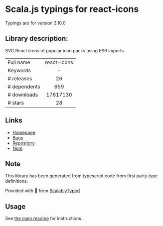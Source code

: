 
# Scala.js typings for react-icons

Typings are for version 3.10.0

## Library description:
SVG React icons of popular icon packs using ES6 imports

|                    |                 |
| ------------------ | :-------------: |
| Full name          | react-icons |
| Keywords           | - |
| # releases         | 26 |
| # dependents       | 659 |
| # downloads        | 17617130 |
| # stars            | 28 |

## Links
- [Homepage](https://github.com/react-icons/react-icons#readme)
- [Bugs](https://github.com/react-icons/react-icons/issues)
- [Repository](https://github.com/react-icons/react-icons)
- [Npm](https://www.npmjs.com/package/react-icons)
    


## Note
This library has been generated from typescript code from first party type definitions.

Provided with :purple_heart: from [ScalablyTyped](https://github.com/oyvindberg/ScalablyTyped)

## Usage
See [the main readme](../../readme.md) for instructions.


